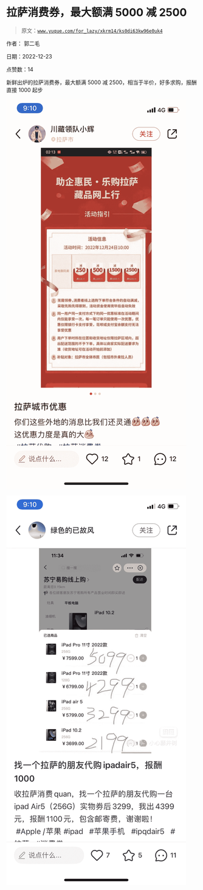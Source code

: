 # 拉萨消费券，最大额满 5000 减 2500

> 原文：[`www.yuque.com/for_lazy/xkrm14/ks0di63kw96e0uk4`](https://www.yuque.com/for_lazy/xkrm14/ks0di63kw96e0uk4)

作者： 郭二毛

日期：2022-12-23

点赞数：14

新鲜出炉的拉萨消费券，最大额满 5000 减 2500，相当于半价，好多求购，报酬直接 1000 起步

![](img/796e194357b9d06de80b164bf9a5e681.png)

![](img/7325560fb7907c36af1d8429a1c3ead2.png)



